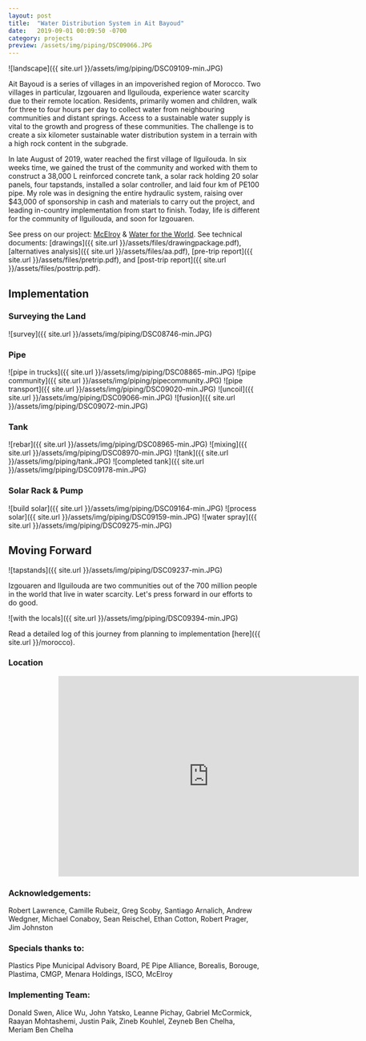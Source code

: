 ```yaml
---
layout: post
title:  "Water Distribution System in Ait Bayoud"
date:   2019-09-01 00:09:50 -0700
category: projects
preview: /assets/img/piping/DSC09066.JPG
---
```


![landscape]({{ site.url }}/assets/img/piping/DSC09109-min.JPG)

Ait Bayoud is a series of villages in an impoverished region of Morocco. Two villages in particular, Izgouaren and Ilguilouda, experience water scarcity due to their remote location. Residents, primarily women and children, walk for three to four hours per day to collect water from neighbouring communities and distant springs. Access to a sustainable water supply is vital to the growth and progress of these communities. The challenge is to create a six kilometer sustainable water distribution system in a terrain with a high rock content in the subgrade.

In late August of 2019, water reached the first village of Ilguilouda. In six weeks time, we gained the trust of the community and worked with them to construct a 38,000 L reinforced concrete tank, a solar rack holding 20 solar panels, four tapstands, installed a solar controller, and laid four km of PE100 pipe. My role was in designing the entire hydraulic system, raising over $43,000 of sponsorship in cash and materials to carry out the project, and leading in-country implementation from start to finish. Today, life is different for the community of Ilguilouda, and soon for Izgouaren.

See press on our project: [McElroy](http://press.mcelroy.com/pipeline-delivers-water-hope-to-remote-moroccan-village/) & [Water for the World](https://www.waterfortheworld.net/projects/providing-life-changing-safe-water-supply-to-rural-villages-in-morocco). See technical documents: [drawings]({{ site.url }}/assets/files/drawingpackage.pdf), [alternatives analysis]({{ site.url }}/assets/files/aa.pdf), [pre-trip report]({{ site.url }}/assets/files/pretrip.pdf), and [post-trip report]({{ site.url }}/assets/files/posttrip.pdf).

## Implementation

### Surveying the Land

![survey]({{ site.url }}/assets/img/piping/DSC08746-min.JPG)

### Pipe

![pipe in trucks]({{ site.url }}/assets/img/piping/DSC08865-min.JPG)
![pipe community]({{ site.url }}/assets/img/piping/pipecommunity.JPG)
![pipe transport]({{ site.url }}/assets/img/piping/DSC09020-min.JPG)
![uncoil]({{ site.url }}/assets/img/piping/DSC09066-min.JPG)
![fusion]({{ site.url }}/assets/img/piping/DSC09072-min.JPG)

### Tank

![rebar]({{ site.url }}/assets/img/piping/DSC08965-min.JPG)
![mixing]({{ site.url }}/assets/img/piping/DSC08970-min.JPG)
![tank]({{ site.url }}/assets/img/piping/tank.JPG)
![completed tank]({{ site.url }}/assets/img/piping/DSC09178-min.JPG)

### Solar Rack & Pump

![build solar]({{ site.url }}/assets/img/piping/DSC09164-min.JPG)
![process solar]({{ site.url }}/assets/img/piping/DSC09159-min.JPG)
![water spray]({{ site.url }}/assets/img/piping/DSC09275-min.JPG)

## Moving Forward

![tapstands]({{ site.url }}/assets/img/piping/DSC09237-min.JPG)

Izgouaren and Ilguilouda are two communities out of the 700 million people in the world that live in water scarcity. Let's press forward in our efforts to do good.

![with the locals]({{ site.url }}/assets/img/piping/DSC09394-min.JPG)

Read a detailed log of this journey from planning to implementation [here]({{ site.url }}/morocco).

### Location

<div class="mapouter"><div class="gmap_canvas"><iframe width="600" height="400" id="gmap_canvas" src="https://maps.google.com/maps?q=31.3348657%2C-9.2975501&t=k&z=13&ie=UTF8&iwloc=&output=embed" frameborder="0" scrolling="no" marginheight="0" marginwidth="0"></iframe><a href="https://www.pureblack.de"></a></div><style>.mapouter{text-align:right;height:400px;width:700px;}.gmap_canvas {overflow:hidden;background:none!important;height:400px;width:700px;}</style></div>

### Acknowledgements:
Robert Lawrence, Camille Rubeiz, Greg Scoby, Santiago Arnalich, Andrew Wedgner, Michael Conaboy, Sean Reischel, Ethan Cotton, Robert Prager, Jim Johnston

### Specials thanks to:
Plastics Pipe Municipal Advisory Board, PE Pipe Alliance, Borealis, Borouge, Plastima, CMGP, Menara Holdings, ISCO, McElroy

### Implementing Team:
Donald Swen, Alice Wu, John Yatsko, Leanne Pichay, Gabriel McCormick, Raayan Mohtashemi, Justin Paik, Zineb Kouhlel, Zeyneb Ben Chelha, Meriam Ben Chelha
